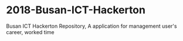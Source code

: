 # 2018-Busan-ICT-Hackerton
Busan ICT Hackerton Repository, A application for management user's career, worked time
